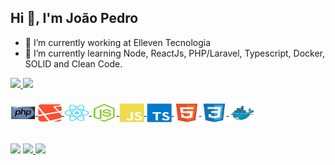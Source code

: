 ## Hi 👋, I'm João Pedro

- 🔭 I’m currently working at Elleven Tecnologia
- 🌱 I’m currently learning Node, ReactJs, PHP/Laravel, Typescript, Docker, SOLID and Clean Code.

<div>
  <a href="https://github.com/LucasAmara1">
  <img height="180em" src="https://github-readme-stats.vercel.app/api?username=joaopedro1997&show_icons=true&theme=dracula&include_all_commits=true&count_private=true"/>
  <img height="180em" src="https://github-readme-stats.vercel.app/api/top-langs/?username=joaopedro1997&layout=compact&langs_count=7&theme=dracula"/>
</div>
  <div style="display: inline_block"><br>
  <img align="center" alt="joaopedro-PHP" height="40" width="40" src="https://raw.githubusercontent.com/devicons/devicon/master/icons/php/php-original.svg">
  <img align="center" alt="joaopedro-Laravel" height="28" width="38" src="https://github.com/devicons/devicon/blob/master/icons/laravel/laravel-plain.svg">
  <img align="center" alt="joaopedro-react" height="30" width="40" src="https://raw.githubusercontent.com/devicons/devicon/master/icons/react/react-original.svg">
  <img align="center" alt="joaopedro-Js" height="30" width="40" src="https://raw.githubusercontent.com/devicons/devicon/master/icons/nodejs/nodejs-original.svg">
  <img align="center" alt="joaopedro-Js" height="30" width="40" src="https://raw.githubusercontent.com/devicons/devicon/master/icons/javascript/javascript-plain.svg">
  <img align="center" alt="joaopedro-Ts" height="30" width="40" src="https://raw.githubusercontent.com/devicons/devicon/master/icons/typescript/typescript-plain.svg">
  <img align="center" alt="joaopedro-HTML" height="30" width="40" src="https://raw.githubusercontent.com/devicons/devicon/master/icons/html5/html5-original.svg">
  <img align="center" alt="joaopedro-CSS" height="30" width="40" src="https://raw.githubusercontent.com/devicons/devicon/master/icons/css3/css3-original.svg">
  <img align="center" alt="joaopedro-Docker" height="40" width="40" src="https://raw.githubusercontent.com/devicons/devicon/master/icons/docker/docker-original.svg">

</div>
  
  ##
  
<div>
  <a href="https://www.linkedin.com/in/jo%C3%A3o-pedro-amaral-dias/" target="_blank"><img src="https://img.shields.io/badge/-LinkedIn-%230077B5?style=for-the-badge&logo=linkedin&logoColor=white" target="_blank"></a>
  <a href = "mailto:joaopedrodiasamaral@gmail.com"><img src="https://img.shields.io/badge/-Gmail-%23333?style=for-the-badge&logo=gmail&logoColor=white" target="_blank">
 </a> 
 <a href="https://instagram.com/joaopedroad1" target="_blank"><img src="https://img.shields.io/badge/-Instagram-%23E4405F?style=for-the-badge&logo=instagram&logoColor=white"    target="_blank">
 </a>
</div> 
